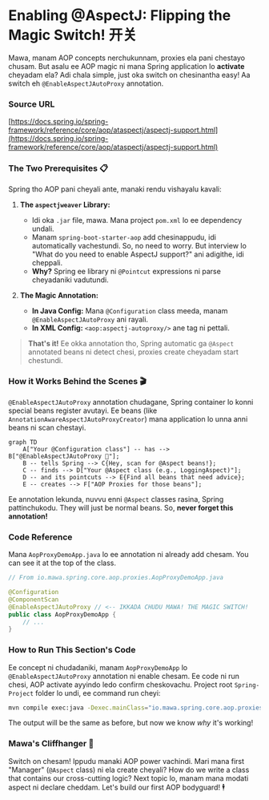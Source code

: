 # Enabling @AspectJ: Flipping the Magic Switch! 开关

Mawa, manam AOP concepts nerchukunnam, proxies ela pani chestayo chusam. But asalu ee AOP magic ni mana Spring application lo **activate** cheyadam ela? Adi chala simple, just oka switch on chesinantha easy! Aa switch eh `@EnableAspectJAutoProxy` annotation.

### Source URL
[https://docs.spring.io/spring-framework/reference/core/aop/ataspectj/aspectj-support.html](https://docs.spring.io/spring-framework/reference/core/aop/ataspectj/aspectj-support.html)

### The Two Prerequisites 📋

Spring tho AOP pani cheyali ante, manaki rendu vishayalu kavali:

1.  **The `aspectjweaver` Library:**
    *   Idi oka `.jar` file, mawa. Mana project `pom.xml` lo ee dependency undali.
    *   Manam `spring-boot-starter-aop` add chesinappudu, idi automatically vachestundi. So, no need to worry. But interview lo "What do you need to enable AspectJ support?" ani adigithe, idi cheppali.
    *   **Why?** Spring ee library ni `@Pointcut` expressions ni parse cheyadaniki vadutundi.

2.  **The Magic Annotation:**
    *   **In Java Config:** Mana `@Configuration` class meeda, manam `@EnableAspectJAutoProxy` ani rayali.
    *   **In XML Config:** `<aop:aspectj-autoproxy/>` ane tag ni pettali.

> **That's it!** Ee okka annotation tho, Spring automatic ga `@Aspect` annotated beans ni detect chesi, proxies create cheyadam start chestundi.

### How it Works Behind the Scenes 🎬

`@EnableAspectJAutoProxy` annotation chudagane, Spring container lo konni special beans register avutayi. Ee beans (like `AnnotationAwareAspectJAutoProxyCreator`) mana application lo unna anni beans ni scan chestayi.

```mermaid
graph TD
    A["Your @Configuration class"] -- has --> B["@EnableAspectJAutoProxy 🚀"];
    B -- tells Spring --> C{Hey, scan for @Aspect beans!};
    C -- finds --> D["Your @Aspect class (e.g., LoggingAspect)"];
    D -- and its pointcuts --> E{Find all beans that need advice};
    E -- creates --> F["AOP Proxies for those beans"];
```

Ee annotation lekunda, nuvvu enni `@Aspect` classes rasina, Spring pattinchukodu. They will just be normal beans. So, **never forget this annotation!**

### Code Reference

Mana `AopProxyDemoApp.java` lo ee annotation ni already add chesam. You can see it at the top of the class.

```java
// From io.mawa.spring.core.aop.proxies.AopProxyDemoApp.java

@Configuration
@ComponentScan
@EnableAspectJAutoProxy // <-- IKKADA CHUDU MAWA! THE MAGIC SWITCH!
public class AopProxyDemoApp {
    // ...
}
```

### How to Run This Section's Code
Ee concept ni chudadaniki, manam `AopProxyDemoApp` lo `@EnableAspectJAutoProxy` annotation ni enable chesam. Ee code ni run chesi, AOP activate ayyindo ledo confirm cheskovachu.
Project root `Spring-Project` folder lo undi, ee command run cheyi:
```bash
mvn compile exec:java -Dexec.mainClass="io.mawa.spring.core.aop.proxies.AopProxyDemoApp"
```
The output will be the same as before, but now we know *why* it's working!

### Mawa's Cliffhanger 🧗
Switch on chesam! Ippudu manaki AOP power vachindi. Mari mana first "Manager" (`@Aspect` class) ni ela create cheyali? How do we write a class that contains our cross-cutting logic? Next topic lo, manam mana modati aspect ni declare cheddam. Let's build our first AOP bodyguard! 🕴️
